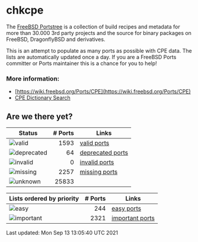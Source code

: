 # chkcpe

The [FreeBSD Portstree](https://cgit.freebsd.org/ports) is a collection of build recipes
and metadata for more than 30.000 3rd party projects and the source for binary packages on
FreeBSD, DragonflyBSD and derivatives.

This is an attempt to populate as many ports as possible with CPE data. The lists are
automatically updated once a day. If you are a FreeBSD Ports committer or Ports maintainer
this is a chance for you to help!

### More information:
* [https://wiki.freebsd.org/Ports/CPE](https://wiki.freebsd.org/Ports/CPE)
* [CPE Dictionary Search](http://web.nvd.nist.gov/view/cpe/search)


## Are we there yet?

| Status                                                    | # Ports      | Links                                                              |
| ----------------------------------------------------------| -----------: | ------------------------------------------------------------------ |
| ![valid](https://img.shields.io/badge/valid-brightgreen)  | 1593     | [valid ports](https://github.com/decke/chkcpe/wiki/valid)          |
| ![deprecated](https://img.shields.io/badge/deprecated-red)| 64| [deprecated ports](https://github.com/decke/chkcpe/wiki/deprecated)|
| ![invalid](https://img.shields.io/badge/invalid-red)      | 0   | [invalid ports](https://github.com/decke/chkcpe/wiki/invalid)      |
| ![missing](https://img.shields.io/badge/missing-orange)   | 2257   | [missing ports](https://github.com/decke/chkcpe/wiki/missing)      |
| ![unknown](https://img.shields.io/badge/unknown-grey)     | 25833   | |


| Lists ordered by priority                                 | # Ports      | Links                                                            |
| ----------------------------------------------------------| -----------: | ---------------------------------------------------------------- |
| ![easy](https://img.shields.io/badge/easy-brightgreen)    | 244      | [easy ports](https://github.com/decke/chkcpe/wiki/easy)          |
| ![important](https://img.shields.io/badge/important-blue) | 2321 | [important ports](https://github.com/decke/chkcpe/wiki/important)|

Last updated: Mon Sep 13 13:05:40 UTC 2021

